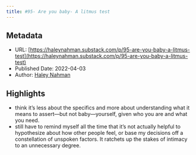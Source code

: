 ```yaml
---
title: #95- Are you baby- A litmus test
---
```

## Metadata
* URL: [https://haleynahman.substack.com/p/95-are-you-baby-a-litmus-test](https://haleynahman.substack.com/p/95-are-you-baby-a-litmus-test)
* Published Date: 2022-04-03
* Author: [Haley Nahman](None)

## Highlights
* think it’s less about the specifics and more about understanding what it means to assert—but not baby—yourself, given who you are and what you need.
* still have to remind myself all the time that it’s not actually helpful to hypothesize about how other people feel, or base my decisions off a constellation of unspoken factors. It ratchets up the stakes of intimacy to an unnecessary degree.
